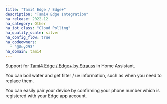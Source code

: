 ```yaml
---
title: "Tami4 Edge / Edge+"
description: "Tami4 Edge Integration"
ha_release: 2022.12
ha_category: Other
ha_iot_class: "Cloud Polling"
ha_quality_scale: silver
ha_config_flow: true
ha_codeowners:
  - '@Guy293'
ha_domain: tami4
---
```


Support for [Tami4 Edge / Edge+ by Strauss](https://www.tami4.co.il/tami4edge-collection) in Home Assistant.

You can boil water and get filter / uv information, such as when you need to replace them.

You can easily pair your device by confirming your phone number which is registered with your Edge app account.
